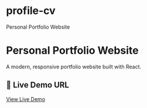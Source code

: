 # profile-cv
Personal Portfolio Website
# Personal Portfolio Website

A modern, responsive portfolio website built with React.

## 🔗 Live Demo URL
[View Live Demo](https://ashishsaini01.github.io/profile-cv/)
